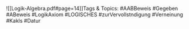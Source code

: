 
![[Logik-Algebra.pdf#page=14]]Tags & Topics:
   #AABBeweis
   #Gegeben
   #ABeweis
   #LogikAxiom
   #LOGISCHES
   #zurVervollstndigung
   #Verneinung
   #Kakls
   #Datur